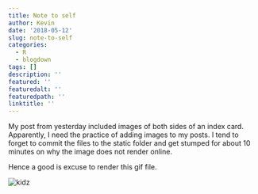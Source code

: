 ```yaml
---
title: Note to self
author: Kevin
date: '2018-05-12'
slug: note-to-self
categories:
  - R
  - blogdown
tags: []
description: ''
featured: ''
featuredalt: ''
featuredpath: ''
linktitle: ''
---
```


My post from yesterday included images of both sides of an index card. Apparently, I need the practice of adding images to my posts. I tend to forget to commit the files to the static folder and get stumped for about 10 minutes on why the image does not render online. 


Hence a good is excuse to render this gif file.

![kidz](/img/food.gif)